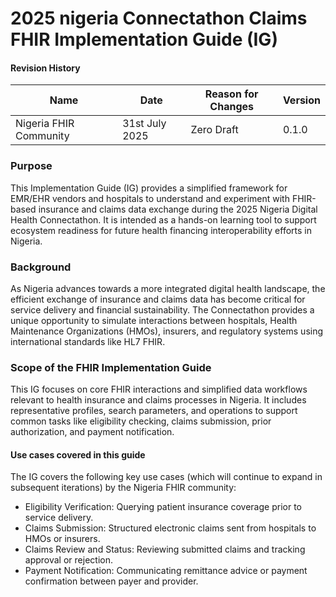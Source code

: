 # 2025 nigeria Connectathon Claims FHIR Implementation Guide (IG)

#### Revision History

<table class="table table-hover table-bordered table-striped">
    <thead>
        <tr>
            <th>Name</th>
            <th>Date</th>
            <th>Reason for Changes</th>
            <th>Version</th>
        </tr>
    </thead>
    <tbody>
        <tr>
            <td>Nigeria FHIR Community</td>
            <td>31st July 2025</td>
            <td>Zero Draft</td>
            <td>0.1.0</td>
        </tr>
    </tbody>
</table>


### Purpose

This Implementation Guide (IG) provides a simplified framework for EMR/EHR vendors and hospitals to understand and experiment with FHIR-based insurance and claims data exchange during the 2025 Nigeria Digital Health Connectathon. It is intended as a hands-on learning tool to support ecosystem readiness for future health financing interoperability efforts in Nigeria.

### Background

As Nigeria advances towards a more integrated digital health landscape, the efficient exchange of insurance and claims data has become critical for service delivery and financial sustainability. The Connectathon provides a unique opportunity to simulate interactions between hospitals, Health Maintenance Organizations (HMOs), insurers, and regulatory systems using international standards like HL7 FHIR.

###  Scope of the FHIR Implementation Guide

This IG focuses on core FHIR interactions and simplified data workflows relevant to health insurance and claims processes in Nigeria. It includes representative profiles, search parameters, and operations to support common tasks like eligibility checking, claims submission, prior authorization, and payment notification.

<!-- The scope of this guide focuses on the following core components:
- **Standardizing how immunization clients (patients) are registered and managed**, using the [**NgImmPatient**](StructureDefinition-NgImmPatient.html) profile.
- **Structuring immunization service delivery records**, such as vaccine administration, using the [**NgImmImmunization**](StructureDefinition-NgImmImmunization.html) profile.
- **Defining the necessary search parameters, RESTful operations, and data constraints** to ensure interoperable exchange of immunization data across digital platforms.
- **Providing the minimum data structures required** for systems to exchange immunization-related data across multiple levels of the health system, from point-of-care to national dashboards. -->

#### Use cases covered in this guide
The IG covers the following key use cases (which will continue to expand in subsequent iterations) by the Nigeria FHIR community:

- Eligibility Verification: Querying patient insurance coverage prior to service delivery.
- Claims Submission: Structured electronic claims sent from hospitals to HMOs or insurers.
- Claims Review and Status: Reviewing submitted claims and tracking approval or rejection.
- Payment Notification: Communicating remittance advice or payment confirmation between payer and provider.